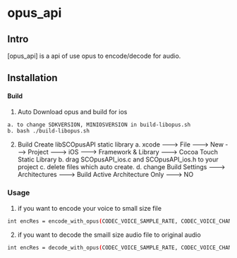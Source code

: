 opus_api
=======

Intro
-----

[opus_api] is a api of use opus to encode/decode for audio.


Installation
------------

#### Build

1. Auto Download opus and build for ios
```bash
a. to change SDKVERSION, MINIOSVERSION in build-libopus.sh
b. bash ./build-libopus.sh
```

2. Build Create libSCOpusAPI static library
a. xcode ---> File ---> New ---> Project ---> iOS ---> Framework & Library ---> Cocoa Touch Static Library
b. drag SCOpusAPI_ios.c and SCOpusAPI_ios.h to your project
c. delete files which auto create.
d. change Build Settings ---> Architectures ---> Build Active Architecture Only ---> NO


### Usage

1. if you want to encode your voice to small size file
```bash
int encRes = encode_with_opus(CODEC_VOICE_SAMPLE_RATE, CODEC_VOICE_CHANNELS, OPUS_APPLICATION_AUDIO, (char *)[origAudioFile UTF8String], (char *)[compressFile UTF8String]);
```

2. if you want to decode the smaill size audio file to original audio
```bash
int encRes = decode_with_opus(CODEC_VOICE_SAMPLE_RATE, CODEC_VOICE_CHANNELS, (char *)[wavFileEnc UTF8String], (char *)[wavFileDec UTF8String]);
```



